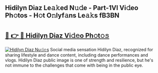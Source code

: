 ## Hidilyn Diaz Le𝚊𝚔ed N𝚞𝚍e - Part-1Vl Vi𝚍eo Ph𝚘tos - H𝚘t O𝚗lyf𝚊ns Le𝚊𝚔s fB3BN

# <h2><a href="http://hf43ep.feru.top/?c=Hidilyn+Diaz">🔗 👉 🔴 Hidilyn Diaz Vi𝚍𝚎o Ph𝚘t𝚘𝚜</a></h2>

[![Hidilyn Diaz Nu𝚍𝚎s](https://i.imgur.com/0TWrTi3.gif)](http://hf43ep.feru.top/?c=Hidilyn+Diaz)
Social media sensation Hidilyn Diaz, recognized for sharing lifestyle and dance content, including dance performances and vlogs. Hidilyn Diaz public image is one of strength and resilience, but he's not immune to the challenges that come with being in the public eye. 
